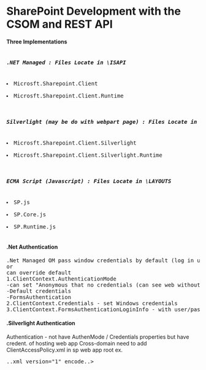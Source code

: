 # SharePoint Development with the CSOM and REST API

<h4>Three Implementations</h4>
<pre>
<h5>.NET Managed : Files Locate in <System Root>\ISAPI</h5>
<li>Microsft.Sharepoint.Client</li>
<li>Microsft.Sharepoint.Client.Runtime</li>

<h5>Silverlight (may be do with webpart page) : Files Locate in <System Root>\LAYOUTS\ClientBin</h5>
<li>Microsft.Sharepoint.Client.Silverlight</li>
<li>Microsft.Sharepoint.Client.Silverlight.Runtime</li>
  
<h5>ECMA Script (Javascript) : Files Locate in <System Root>\LAYOUTS</h5>
<li>SP.js</li>
<li>SP.Core.js</li>
<li>SP.Runtime.js</li>
</pre>

<h4>.Net Authentication</h4>
<pre>
.Net Managed OM pass window credentials by default (log in user can call)
or
can override default
1.ClientContext.AuthenticationMode
-can set "Anonymous that no credentials (can see web without login)
-Default credentials
-FormsAuthentication
2.ClientContext.Credentials - set Windows credentials
3.ClientContext.FormsAuthenticationLoginInfo - with user/pass
</pre>

<h4>.Silverlight Authentication</h4>

Authentication - not have AuthenMode / Credentials properties but have credent. of hosting web app
Cross-domain need to add ClientAccessPolicy.xml in sp web app root
ex.
<pre>
..xml version="1" encode..>
<access-policy>
<cross-domain-access>
<policy>
<allow-from http-request-headers="*">
<b><domain uri="*"/></b>
</allow-from>
<grant-to>
<b><resource include-subpaths="true" path="/"/></b>
</grant-to>
</pre>
